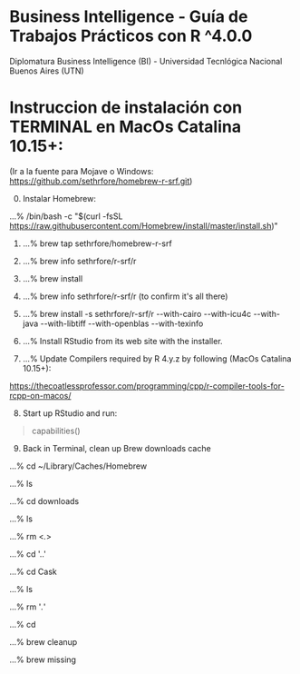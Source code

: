# Business Intelligence - Guía de Trabajos Prácticos con R ^4.0.0
Diplomatura Business Intelligence (BI) - Universidad Tecnlógica Nacional Buenos Aires (UTN)

# Instruccion de instalación con TERMINAL en MacOs Catalina 10.15+:
(Ir a la fuente para Mojave o Windows: https://github.com/sethrfore/homebrew-r-srf.git)

0) Instalar Homebrew:

...% /bin/bash -c "$(curl -fsSL https://raw.githubusercontent.com/Homebrew/install/master/install.sh)"

1) ...% brew tap sethrfore/homebrew-r-srf

2) ...% brew info sethrfore/r-srf/r

3) ...% brew install <all dependencies and options>

4) ...% brew info sethrfore/r-srf/r (to confirm it's all there)

5) ...% brew install -s sethrfore/r-srf/r --with-cairo --with-icu4c --with-java --with-libtiff --with-openblas --with-texinfo

6) ...% Install RStudio from its web site with the installer.

7) ...% Update Compilers required by R 4.y.z by following (MacOs Catalina 10.15+):

https://thecoatlessprofessor.com/programming/cpp/r-compiler-tools-for-rcpp-on-macos/

8) Start up RStudio and run:

> capabilities()

9) Back in Terminal, clean up Brew downloads cache

...% cd ~/Library/Caches/Homebrew

...% ls

...% cd downloads

...% ls

...% rm <*.*>

...% cd '..'

...% cd Cask

...% ls

...% rm '*.*'

...% cd

...% brew cleanup

...% brew missing
